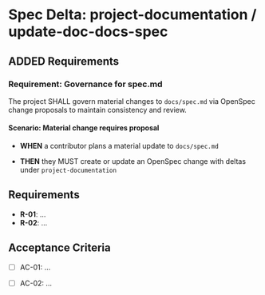 # Spec Delta: project-documentation / update-doc-docs-spec

## ADDED Requirements

### Requirement: Governance for spec.md

The project SHALL govern material changes to `docs/spec.md` via OpenSpec change proposals to maintain consistency and review.

#### Scenario: Material change requires proposal

- **WHEN** a contributor plans a material update to `docs/spec.md`

- **THEN** they MUST create or update an OpenSpec change with deltas under `project-documentation`

## Requirements

- **R-01**: ...
- **R-02**: ...


## Acceptance Criteria

- [ ] AC-01: ...
- [ ] AC-02: ...

